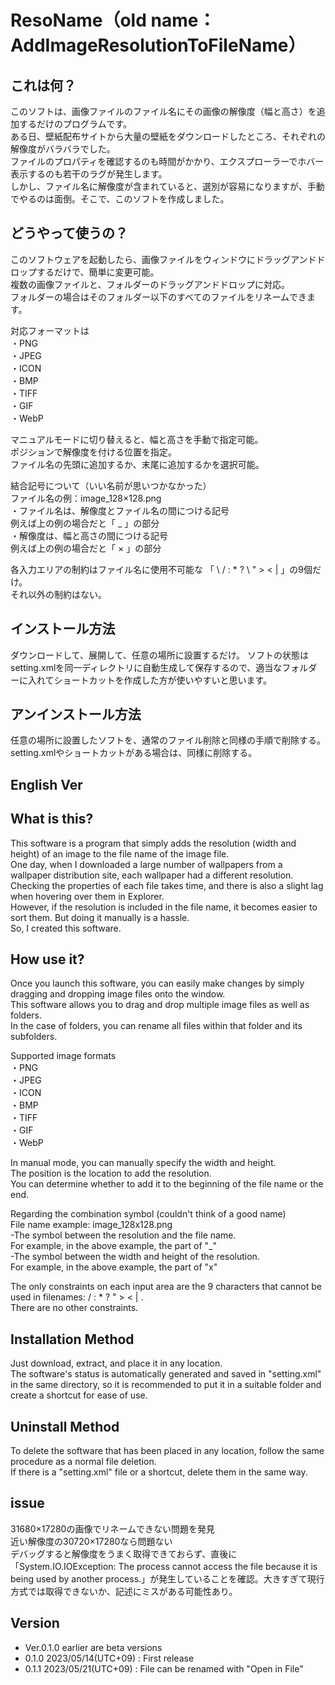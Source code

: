# ResoName（old name：AddImageResolutionToFileName）
## これは何？
このソフトは、画像ファイルのファイル名にその画像の解像度（幅と高さ）を追加するだけのプログラムです。  
ある日、壁紙配布サイトから大量の壁紙をダウンロードしたところ、それぞれの解像度がバラバラでした。  
ファイルのプロパティを確認するのも時間がかかり、エクスプローラーでホバー表示するのも若干のラグが発生します。  
しかし、ファイル名に解像度が含まれていると、選別が容易になりますが、手動でやるのは面倒。そこで、このソフトを作成しました。

## どうやって使うの？
このソフトウェアを起動したら、画像ファイルをウィンドウにドラッグアンドドロップするだけで、簡単に変更可能。  
複数の画像ファイルと、フォルダーのドラッグアンドドロップに対応。  
フォルダーの場合はそのフォルダー以下のすべてのファイルをリネームできます。

対応フォーマットは  
・PNG  
・JPEG  
・ICON  
・BMP  
・TIFF  
・GIF  
・WebP  

マニュアルモードに切り替えると、幅と高さを手動で指定可能。  
ポジションで解像度を付ける位置を指定。  
ファイル名の先頭に追加するか、末尾に追加するかを選択可能。

結合記号について（いい名前が思いつかなかった）  
ファイル名の例：image_128×128.png  
・ファイル名は、解像度とファイル名の間につける記号  
例えば上の例の場合だと「 _ 」の部分  
・解像度は、幅と高さの間につける記号  
例えば上の例の場合だと「 × 」の部分  

各入力エリアの制約はファイル名に使用不可能な  「 \ / : * ? \ " > < | 」の9個だけ。  
それ以外の制約はない。  

## インストール方法
ダウンロードして、展開して、任意の場所に設置するだけ。
ソフトの状態はsetting.xmlを同一ディレクトリに自動生成して保存するので、適当なフォルダーに入れてショートカットを作成した方が使いやすいと思います。  

## アンインストール方法
任意の場所に設置したソフトを、通常のファイル削除と同様の手順で削除する。  
setting.xmlやショートカットがある場合は、同様に削除する。  



## English Ver
## What is this?
This software is a program that simply adds the resolution (width and height) of an image to the file name of the image file.  
One day, when I downloaded a large number of wallpapers from a wallpaper distribution site, each wallpaper had a different resolution.  
Checking the properties of each file takes time, and there is also a slight lag when hovering over them in Explorer.  
However, if the resolution is included in the file name, it becomes easier to sort them. But doing it manually is a hassle.  
So, I created this software.

## How use it?
Once you launch this software, you can easily make changes by simply dragging and dropping image files onto the window.  
This software allows you to drag and drop multiple image files as well as folders.  
In the case of folders, you can rename all files within that folder and its subfolders.

Supported image formats  
・PNG  
・JPEG  
・ICON  
・BMP  
・TIFF  
・GIF  
・WebP  

In manual mode, you can manually specify the width and height.  
The position is the location to add the resolution.  
You can determine whether to add it to the beginning of the file name or the end.  

Regarding the combination symbol (couldn't think of a good name)  
File name example: image_128x128.png  
-The symbol between the resolution and the file name.  
For example, in the above example, the part of "_"  
-The symbol between the width and height of the resolution.  
For example, in the above example, the part of "x"  

The only constraints on each input area are the 9 characters that cannot be used in filenames:  / : * ? " > < | .  
There are no other constraints.  

## Installation Method
Just download, extract, and place it in any location.  
The software's status is automatically generated and saved in "setting.xml" in the same directory, so it is recommended to put it in a suitable folder and create a shortcut for ease of use.

## Uninstall Method
To delete the software that has been placed in any location, follow the same procedure as a normal file deletion.  
If there is a "setting.xml" file or a shortcut, delete them in the same way.


## issue
31680×17280の画像でリネームできない問題を発見  
近い解像度の30720×17280なら問題ない  
デバッグすると解像度をうまく取得できておらず、直後に「System.IO.IOException: The process cannot access the file because it is being used by another process.」が発生していることを確認。大きすぎて現行方式では取得できないか、記述にミスがある可能性あり。

## Version
- Ver.0.1.0 earlier are beta versions
- 0.1.0 2023/05/14(UTC+09) : First release
- 0.1.1 2023/05/21(UTC+09) : File can be renamed with "Open in File"